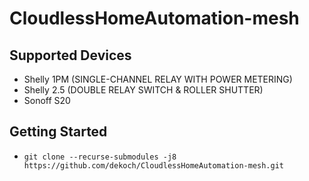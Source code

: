 # CloudlessHomeAutomation-mesh

## Supported Devices
- Shelly 1PM (SINGLE-CHANNEL RELAY WITH POWER METERING)
- Shelly 2.5 (DOUBLE RELAY SWITCH & ROLLER SHUTTER)
- Sonoff S20

## Getting Started
- `git clone --recurse-submodules -j8 https://github.com/dekoch/CloudlessHomeAutomation-mesh.git`